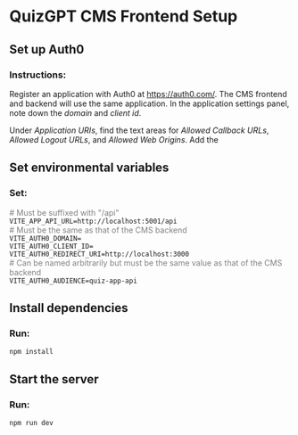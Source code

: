 # QuizGPT CMS Frontend Setup

## Set up Auth0

### Instructions:

Register an application with Auth0 at https://auth0.com/. The CMS frontend and backend will use the same application. In the application settings panel, note down the *domain* and *client id*.

Under *Application URIs*, find the text areas for *Allowed Callback URLs*, *Allowed Logout URLs*, and *Allowed Web Origins*. Add the 

## Set environmental variables

### Set:

<span style="color: gray">\# Must be suffixed with "/api"</span> \
``VITE_APP_API_URL=http://localhost:5001/api`` \
<span style="color: gray">\# Must be the same as that of the CMS backend</span> \
``VITE_AUTH0_DOMAIN=`` \
``VITE_AUTH0_CLIENT_ID=`` \
``VITE_AUTH0_REDIRECT_URI=http://localhost:3000`` \
<span style="color: gray">\# Can be named arbitrarily but must be the same value as that of the CMS backend</span> \
``VITE_AUTH0_AUDIENCE=quiz-app-api``

## Install dependencies

### Run:

``npm install``

## Start the server

### Run:

``npm run dev``